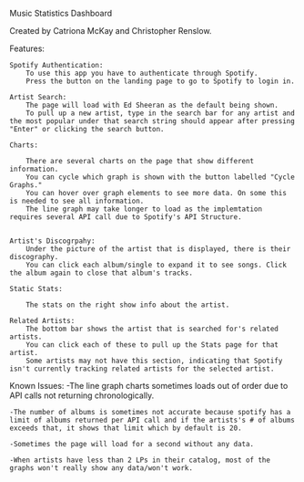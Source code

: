Music Statistics Dashboard

Created by Catriona McKay and Christopher Renslow.

Features:

    Spotify Authentication:
        To use this app you have to authenticate through Spotify.
        Press the button on the landing page to go to Spotify to login in.

    Artist Search:
        The page will load with Ed Sheeran as the default being shown. 
        To pull up a new artist, type in the search bar for any artist and the most popular under that search string should appear after pressing "Enter" or clicking the search button.

    Charts:

        There are several charts on the page that show different information.
        You can cycle which graph is shown with the button labelled "Cycle Graphs."
        You can hover over graph elements to see more data. On some this is needed to see all information.
        The line graph may take longer to load as the implemtation requires several API call due to Spotify's API Structure.


    Artist's Discogrpahy:
        Under the picture of the artist that is displayed, there is their discography.
        You can click each album/single to expand it to see songs. Click the album again to close that album's tracks.

    Static Stats:

        The stats on the right show info about the artist.

    Related Artists:
        The bottom bar shows the artist that is searched for's related artists.
        You can click each of these to pull up the Stats page for that artist.
        Some artists may not have this section, indicating that Spotify isn't currently tracking related artists for the selected artist.


Known Issues:
    -The line graph charts sometimes loads out of order due to 
    API calls not returning chronologically.

    -The number of albums is sometimes not accurate because spotify has a limit of albums returned per API call and if the artists's # of albums exceeds that, it shows that limit which by default is 20.

    -Sometimes the page will load for a second without any data.
    
    -When artists have less than 2 LPs in their catalog, most of the graphs won't really show any data/won't work.